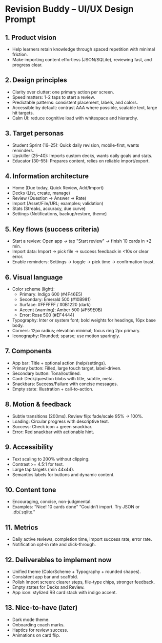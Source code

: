 # Revision Buddy – UI/UX Design Prompt

## 1. Product vision
- Help learners retain knowledge through spaced repetition with minimal friction.
- Make importing content effortless (JSON/SQLite), reviewing fast, and progress clear.

## 2. Design principles
- Clarity over clutter: one primary action per screen.
- Speed matters: 1–2 taps to start a review.
- Predictable patterns: consistent placement, labels, and colors.
- Accessible by default: contrast AAA where possible, scalable text, large hit targets.
- Calm UI: reduce cognitive load with whitespace and hierarchy.

## 3. Target personas
- Student Sprint (16–25): Quick daily revision, mobile-first, wants reminders.
- Upskiller (25–40): Imports custom decks, wants daily goals and stats.
- Educator (30–55): Prepares content, relies on reliable import/export.

## 4. Information architecture
- Home (Due today, Quick Review, Add/Import)
- Decks (List, create, manage)
- Review (Question → Answer → Rate)
- Import (Asset/File/URL; examples; validation)
- Stats (Streaks, accuracy, due curve)
- Settings (Notifications, backup/restore, theme)

## 5. Key flows (success criteria)
- Start a review: Open app → tap "Start review" → finish 10 cards in <2 min.
- Import data: Import → pick file → success feedback in <10s or clear error.
- Enable reminders: Settings → toggle → pick time → confirmation toast.

## 6. Visual language
- Color scheme (light):
  - Primary: Indigo 600 (#4F46E5)
  - Secondary: Emerald 500 (#10B981)
  - Surface: #FFFFFF / #0B1220 (dark)
  - Accent (warning): Amber 500 (#F59E0B)
  - Error: Rose 500 (#EF4444)
- Typography: Inter or system font; bold weights for headings, 16px base body.
- Corners: 12px radius; elevation minimal; focus ring 2px primary.
- Iconography: Rounded; sparse; use motion sparingly.

## 7. Components
- App bar: Title + optional action (help/settings).
- Primary button: Filled, large touch target, label-driven.
- Secondary button: Tonal/outlined.
- Card: Deck/question blobs with title, subtile, meta.
- Snackbars: Success/Failure with concise messages.
- Empty state: Illustration + call-to-action.

## 8. Motion & feedback
- Subtle transitions (200ms). Review flip: fade/scale 95% → 100%.
- Loading: Circular progress with descriptive text.
- Success: Check icon + green snackbar.
- Error: Red snackbar with actionable hint.

## 9. Accessibility
- Text scaling to 200% without clipping.
- Contrast >= 4.5:1 for text.
- Large tap targets (min 44x44).
- Semantics labels for buttons and dynamic content.

## 10. Content tone
- Encouraging, concise, non-judgmental.
- Examples: "Nice! 10 cards done" "Couldn’t import. Try JSON or .db/.sqlite."

## 11. Metrics
- Daily active reviews, completion time, import success rate, error rate.
- Notification opt-in rate and click-through.

## 12. Deliverables to implement now
- Unified theme (ColorScheme + Typography + rounded shapes).
- Consistent app bar and scaffold.
- Polish Import screen: clearer steps, file-type chips, stronger feedback.
- Empty states for Decks and Review.
- App icon: stylized RB card stack with indigo accent.

## 13. Nice-to-have (later)
- Dark mode theme.
- Onboarding coach marks.
- Haptics for review success.
- Animations on card flip.
